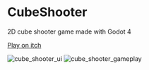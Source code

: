 # CubeShooter
2D cube shooter game made with Godot 4

[Play on itch](https://franksauve.itch.io/cubeshooter)

![cube_shooter_ui](https://github.com/FrankSauve/CubeGame/assets/13418355/db3fb6c1-d45a-4183-b204-50b5a97663dd)
![cube_shooter_gameplay](https://github.com/FrankSauve/CubeGame/assets/13418355/87c61d05-6e6c-4562-a904-3f12e8f9b43b)
